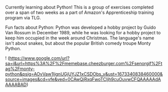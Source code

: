 Currently learning about Python! This is a group of exercises completed over a span of two weeks as a part of Amazon's Apprenticeship training program via TLG.

Fun facts about Python:
Python was developed a hobby project by Guido Van Rossum in December 1989, while he was looking for a hobby project to keep him occupied in the week 
around Christmas. The language's name isn't about snakes, but about the popular British comedy troupe Monty Python.


! (https://www.google.com/url?sa=i&url=https%3A%2F%2Fmemebase.cheezburger.com%2Fsenorgif%2Ftag%2Fmonty-python&psig=AOvVaw1IjgnUGjUYJZ1xCSDObs_v&ust=1673340838460000&source=images&cd=vfe&ved=0CAwQjRxqFwoTCIjh9cuOuvwCFQAAAAAdAAAAABAD)

